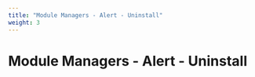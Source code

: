 ```yaml
---
title: "Module Managers - Alert - Uninstall"
weight: 3
---
```


# Module Managers - Alert - Uninstall
